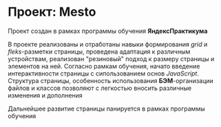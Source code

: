 # Проект: Mesto

Проект создан в рамках программы обучения __ЯндексПрактикума__

В проекте реализованы и отработаны навыки формирования _grid_ и _fleks_-разметки страницы, 
проведена адаптация к различным устройствам, реализован "резиновый" подход к размеру страницы и элементов на ней.
Согласно рамкам обучения, начато введение интерактивности страницы с сипользованием основ _JavaScript_. 
Структура страницы, особенность использования __БЭМ__-организации файлов и классов позволяют с легкостью вносить различные изменения и дополнения

Дальнейшее развитие страницы панируется в рамках программы обучения
